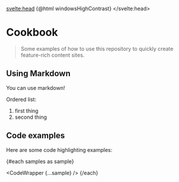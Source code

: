 <script>

import CodeWrapper from '$components/CodeWrapper.svelte'
import OutlineHelper from '$components/OutlineHelper.svelte'
import windowsHighContrast from "svelte-highlight/src/styles/windows-high-contrast"
import samples from './cookbook.json'

// let samples = JSON.parse(JSONsamples);

console.log(`${JSON.stringify(samples, null, '  ')}`)

</script>

<svelte:head>
  {@html windowsHighContrast}
</svelte:head>

<div class="markdown-generated">

# Cookbook

> Some examples of how to use this repository to quickly create feature-rich content sites.

## Using Markdown

You can use markdown!

Ordered list:

1. first thing
2. second thing

## Code examples

Here are some code highlighting examples:

{#each samples as sample}
  <!-- <pre>{sample.code}</pre> -->
  <CodeWrapper {...sample} />
{/each}

</div>

<style></style>
